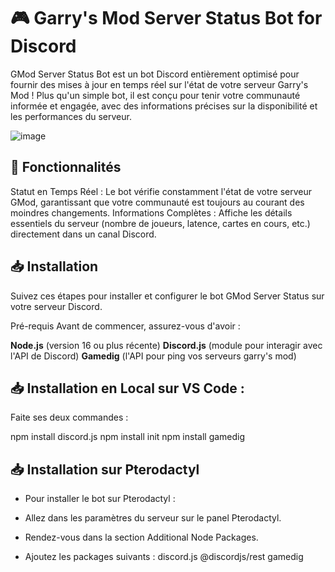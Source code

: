 # 🎮 Garry's Mod Server Status Bot for Discord

GMod Server Status Bot est un bot Discord entièrement optimisé pour fournir des mises à jour en temps réel sur l'état de votre serveur Garry's Mod ! Plus qu'un simple bot, il est conçu pour tenir votre communauté informée et engagée, avec des informations précises sur la disponibilité et les performances du serveur.

![image](https://github.com/user-attachments/assets/e1a9cab5-cef8-40b2-b991-66cc94393b91)

## 🚀 Fonctionnalités
Statut en Temps Réel : Le bot vérifie constamment l'état de votre serveur GMod, garantissant que votre communauté est toujours au courant des moindres changements.
Informations Complètes : Affiche les détails essentiels du serveur (nombre de joueurs, latence, cartes en cours, etc.) directement dans un canal Discord.

## 📥 Installation
Suivez ces étapes pour installer et configurer le bot GMod Server Status sur votre serveur Discord.

Pré-requis
Avant de commencer, assurez-vous d'avoir :

**Node.js** (version 16 ou plus récente)
**Discord.js** (module pour interagir avec l'API de Discord)
**Gamedig** (l'API pour ping vos serveurs garry's mod)

## 📥 Installation en Local sur VS Code : 

Faite ses deux commandes : 

npm install discord.js
npm install init 
npm install gamedig

## 📥 Installation sur Pterodactyl

- Pour installer le bot sur Pterodactyl :

- Allez dans les paramètres du serveur sur le panel Pterodactyl.

- Rendez-vous dans la section Additional Node Packages.

- Ajoutez les packages suivants : discord.js @discordjs/rest gamedig
